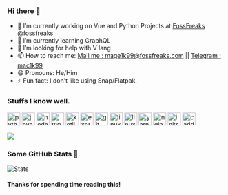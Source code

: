 ### Hi there 👋

- 🔭 I’m currently working on Vue and Python Projects at [FossFreaks](https://fossfreaks.com) @fossfreaks
- 🌱 I’m currently learning GraphQL
- 🤔 I’m looking for help with V lang
- 📫 How to reach me: [Mail me : mage1k99@fossfreaks.com](mailto:mage1k99@fossfreaks.com) || [Telegram : mac1k99](https://t.me/mac1k99) 
- 😄 Pronouns: He/Him
- ⚡ Fun fact: I don't like using Snap/Flatpak.

### Stuffs I know well.
<p>
  <img src=https://devicons.github.io/devicon/devicon.git/icons/python/python-original.svg alt=python width="30" height="30"/>
  <img src=https://devicons.github.io/devicon/devicon.git/icons/javascript/javascript-original.svg alt=javascript width="30" height="30"/>
  <img src=https://devicons.github.io/devicon/devicon.git/icons/nodejs/nodejs-original.svg alt=nodejs width="30" height="30"/>
  <img src=https://devicons.github.io/devicon/devicon.git/icons/mongodb/mongodb-original.svg alt=mongodb width="30" height="30"/>
  <img src=https://devicon.dev/devicon.git/icons/kotlin/kotlin-original.svg alt=kotlin width="30" height="30"/>
  <img src=https://devicon.dev/devicon.git/icons/electron/electron-original.svg alt=express width="30" height="30"/>
  <img src=https://devicons.github.io/devicon/devicon.git/icons/git/git-original.svg alt=git width="30" height="30"/>
  <img src=https://devicons.github.io/devicon/devicon.git/icons/linux/linux-original.svg alt=linux width="30" height="30"/>
  <img src=https://devicon.dev/devicon.git/icons/vuejs/vuejs-original.svg alt=linux width="30" height="30"/>
  <img src=https://devicon.dev/devicon.git/icons/yarn/yarn-original.svg alt=yarn width="30" height="30"/>
  <img src=https://devicon.dev/devicon.git/icons/nginx/nginx-original.svg alt=nginx width="30" height="30"/>
  <img src=https://devicon.dev/devicon.git/icons/inkscape/inkscape-original.svg alt=inkscape width="30" height="30"/>
  <img src=https://caddyserver.com/resources/images/caddy-circle-lock.svg alt=caddyserver width="30" height="30"/>
</p>
<p>
  <img src="https://github-readme-stats.vercel.app/api/top-langs/?username=mage1k99&layout=compact&theme=tokyonight&langs_count=10">
</p>

### Some GitHub Stats 👀
![Stats](https://metrics.lecoq.io/mage1k99?id=mage1k99)

#### Thanks for spending time reading this!
